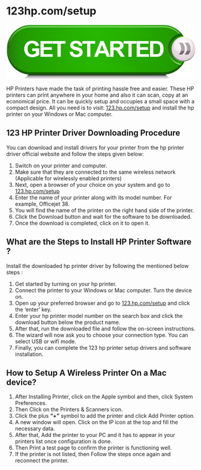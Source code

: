 # 123hp.com/setup

[![123hp.com/setup](get-started-button.png)](https://hp.printredir.com)

HP Printers have made the task of printing hassle free and easier. These HP printers can print anywhere in your home and also it can scan, copy at an economical price. It can be quickly setup and occupies a small space with a compact design. All you need is to visit: [123.hp.com/setup](https://123-comm.github.io/) and install the hp printer on your Windows or Mac computer. 


## 123 HP Printer Driver Downloading Procedure

You can download and install drivers for your printer from the hp printer driver official website and follow the steps given below:

1. Switch on your printer and computer.
2. Make sure that they are connected to the same wireless network (Applicable for wirelessly enabled printers)
3. Next, open a browser of your choice on your system and go to [123.hp.com/setup](https://123-comm.github.io/)
4. Enter the name of your printer along with its model number. For example, Officejet 38.
5. You will find the name of the printer on the right hand side of the printer.
6. Click the Download button and wait for the software to be downloaded.
7. Once the download is completed, click on it to open it.


##  What are the Steps to Install HP Printer Software ?

Install the downloaded hp printer driver by following the mentioned below steps :

1. Get started by turning on your hp printer.
2. Connect the printer to your Windows or Mac computer. Turn the device on.
3. Open up your preferred browser and go to [123.hp.com/setup](https://123-comm.github.io/) and click the ‘enter’ key.
4. Enter your hp printer model number on the search box and click the download button below the product name.
5. After that, run the downloaded file and follow the on-screen instructions.
6. The wizard will now ask you to choose your connection type. You can select USB or wifi mode.
7. Finally, you can complete the 123 hp printer setup drivers and software installation.


##  How to Setup A Wireless Printer On a Mac device?

1. After Installing Printer, click on the Apple symbol and then, click System Preferences.
2. Then Click on the Printers & Scanners icon.
3. Click the plus **“+”**  symbol to add the printer and click Add Printer option.
4. A new window will open. Click on the IP icon at the top and fill the necessary data.
5. After that, Add the printer to your PC and it has to appear in your printers list once configuration is done. 
6.  Then Print a test page to confirm the printer is functioning well.
7. If the printer is not listed, then Follow the steps once again and reconnect the printer.
